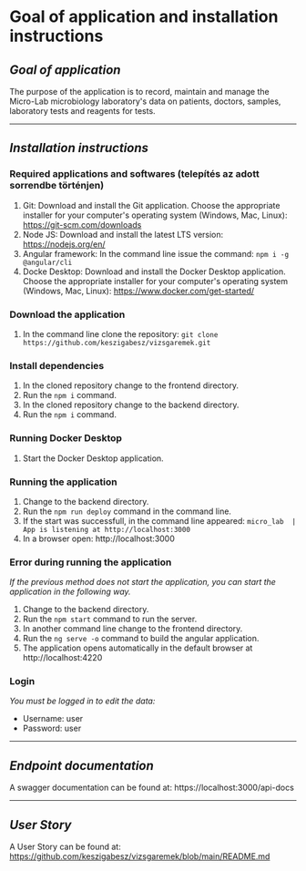 # Goal of application and installation instructions

## *Goal of application*
The purpose of the application is to record, maintain and manage the Micro-Lab microbiology laboratory's data on patients, doctors, samples, laboratory tests and reagents for tests.

---

## *Installation instructions*

### **Required applications and softwares** (telepítés az adott sorrendbe történjen)
1. Git: Download and install the Git application. Choose the appropriate installer for your computer's operating system (Windows, Mac, Linux): https://git-scm.com/downloads
2. Node JS: Download and install the latest LTS version: https://nodejs.org/en/
3. Angular framework: In the command line issue the command: `npm i -g @angular/cli`
4. Docke Desktop: Download and install the Docker Desktop application. Choose the appropriate installer for your computer's operating system (Windows, Mac, Linux): https://www.docker.com/get-started/

### **Download the application**
1. In the command line clone the repository: `git clone https://github.com/keszigabesz/vizsgaremek.git`

### **Install dependencies**
1. In the cloned repository change to the frontend directory.
2. Run the `npm i` command.
3. In the cloned repository change to the backend directory.
2. Run the `npm i` command.

### **Running Docker Desktop**
1. Start the Docker Desktop application.

### **Running the application**
1. Change to the backend directory.
2. Run the `npm run deploy` command in the command line.
3. If the start was successfull, in the command line appeared: `micro_lab  | App is listening at http://localhost:3000`
4. In a browser open: http://localhost:3000

### **Error during running the application**
*If the previous method does not start the application, you can start the application in the following way.*
1. Change to the backend directory.
2. Run the `npm start` command to run the server.
3. In another command line change to the frontend directory.
4. Run the `ng serve -o` command to build the angular application.
5. The application opens automatically in the default browser at http://localhost:4220

### **Login**  
*You must be logged in to edit the data:*  

- Username: user 
- Password: user

---
## *Endpoint documentation*
A swagger documentation can be found at: https://localhost:3000/api-docs

---
## *User Story*
A User Story can be found at: https://github.com/keszigabesz/vizsgaremek/blob/main/README.md